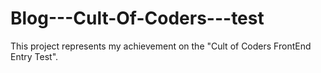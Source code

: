 # Blog---Cult-Of-Coders---test
This project represents my achievement on the "Cult of Coders FrontEnd Entry Test".
